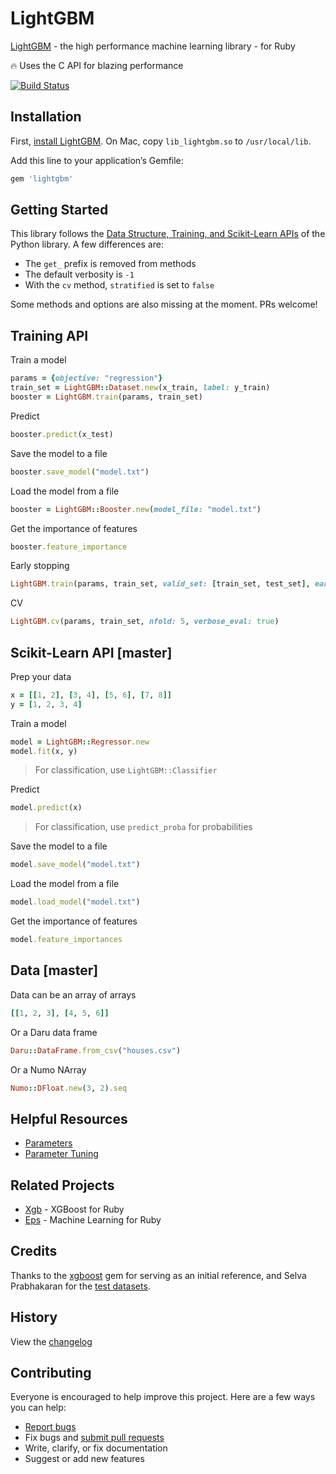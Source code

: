 # LightGBM

[LightGBM](https://github.com/microsoft/LightGBM) - the high performance machine learning library - for Ruby

:fire: Uses the C API for blazing performance

[![Build Status](https://travis-ci.org/ankane/lightgbm.svg?branch=master)](https://travis-ci.org/ankane/lightgbm)

## Installation

First, [install LightGBM](https://lightgbm.readthedocs.io/en/latest/Installation-Guide.html). On Mac, copy `lib_lightgbm.so` to `/usr/local/lib`.

Add this line to your application’s Gemfile:

```ruby
gem 'lightgbm'
```

## Getting Started

This library follows the [Data Structure, Training, and Scikit-Learn APIs](https://lightgbm.readthedocs.io/en/latest/Python-API.html) of the Python library. A few differences are:

- The `get_` prefix is removed from methods
- The default verbosity is `-1`
- With the `cv` method, `stratified` is set to `false`

Some methods and options are also missing at the moment. PRs welcome!

## Training API

Train a model

```ruby
params = {objective: "regression"}
train_set = LightGBM::Dataset.new(x_train, label: y_train)
booster = LightGBM.train(params, train_set)
```

Predict

```ruby
booster.predict(x_test)
```

Save the model to a file

```ruby
booster.save_model("model.txt")
```

Load the model from a file

```ruby
booster = LightGBM::Booster.new(model_file: "model.txt")
```

Get the importance of features

```ruby
booster.feature_importance
```

Early stopping

```ruby
LightGBM.train(params, train_set, valid_set: [train_set, test_set], early_stopping_rounds: 5)
```

CV

```ruby
LightGBM.cv(params, train_set, nfold: 5, verbose_eval: true)
```

## Scikit-Learn API [master]

Prep your data

```ruby
x = [[1, 2], [3, 4], [5, 6], [7, 8]]
y = [1, 2, 3, 4]
```

Train a model

```ruby
model = LightGBM::Regressor.new
model.fit(x, y)
```

> For classification, use `LightGBM::Classifier`

Predict

```ruby
model.predict(x)
```

> For classification, use `predict_proba` for probabilities

Save the model to a file

```ruby
model.save_model("model.txt")
```

Load the model from a file

```ruby
model.load_model("model.txt")
```

Get the importance of features

```ruby
model.feature_importances
```

## Data [master]

Data can be an array of arrays

```ruby
[[1, 2, 3], [4, 5, 6]]
```

Or a Daru data frame

```ruby
Daru::DataFrame.from_csv("houses.csv")
```

Or a Numo NArray

```ruby
Numo::DFloat.new(3, 2).seq
```

## Helpful Resources

- [Parameters](https://lightgbm.readthedocs.io/en/latest/Parameters.html)
- [Parameter Tuning](https://lightgbm.readthedocs.io/en/latest/Parameters-Tuning.html)

## Related Projects

- [Xgb](https://github.com/ankane/xgb) - XGBoost for Ruby
- [Eps](https://github.com/ankane/eps) - Machine Learning for Ruby

## Credits

Thanks to the [xgboost](https://github.com/PairOnAir/xgboost-ruby) gem for serving as an initial reference, and Selva Prabhakaran for the [test datasets](https://github.com/selva86/datasets).

## History

View the [changelog](https://github.com/ankane/lightgbm/blob/master/CHANGELOG.md)

## Contributing

Everyone is encouraged to help improve this project. Here are a few ways you can help:

- [Report bugs](https://github.com/ankane/lightgbm/issues)
- Fix bugs and [submit pull requests](https://github.com/ankane/lightgbm/pulls)
- Write, clarify, or fix documentation
- Suggest or add new features
